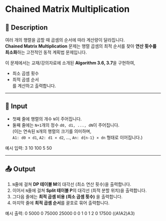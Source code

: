 # Chained Matrix Multiplication

## 📌 Description

여러 개의 행렬을 곱할 때 곱셈의 순서에 따라 계산량이 달라집니다.  
**Chained Matrix Multiplication** 문제는 행렬 곱셈의 최적 순서를 찾아 **연산 횟수를 최소화**하는 고전적인 동적 계획법 문제입니다.

이 문제에서는 교재/강의자료에 소개된 **Algorithm 3.6, 3.7**을 구현하여,  
- 최소 곱셈 횟수
- 최적 곱셈 순서  
를 계산하고 출력합니다.

---

## 🔢 Input

- 첫째 줄에 행렬의 개수 `N`이 주어집니다.
- 둘째 줄에는 `N+1`개의 정수 `d0, d1, ..., dN`이 주어집니다.  
  (이는 연속된 `N`개의 행렬의 크기를 의미하며,  
  `A1: d0 × d1`, `A2: d1 × d2`, ..., `An: d{n-1} × dn` 형태로 이어집니다.)

예시 입력: 3 10 100 5 50

---

## 📤 Output

1. `N`줄에 걸쳐 **DP 테이블 M**의 대각선 (최소 연산 횟수)을 출력합니다.  
2. 이어서 `N`줄에 걸쳐 **Split 테이블 P**의 대각선 (최적 분할 위치)을 출력합니다.  
3. 그다음 줄에는 **최적 곱셈 비용 (최소 곱셈 횟수)** 을 출력합니다.  
4. 마지막 줄에 **최적 곱셈 순서**를 괄호로 묶어 출력합니다.

예시 출력: 0 5000 0 75000 25000 0 0 1 0 1 2 0 17500 ((A1A2)A3)